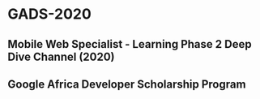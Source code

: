 # GADS-2020

## Mobile Web Specialist - Learning Phase 2 Deep Dive Channel (2020)
## Google Africa Developer Scholarship Program
